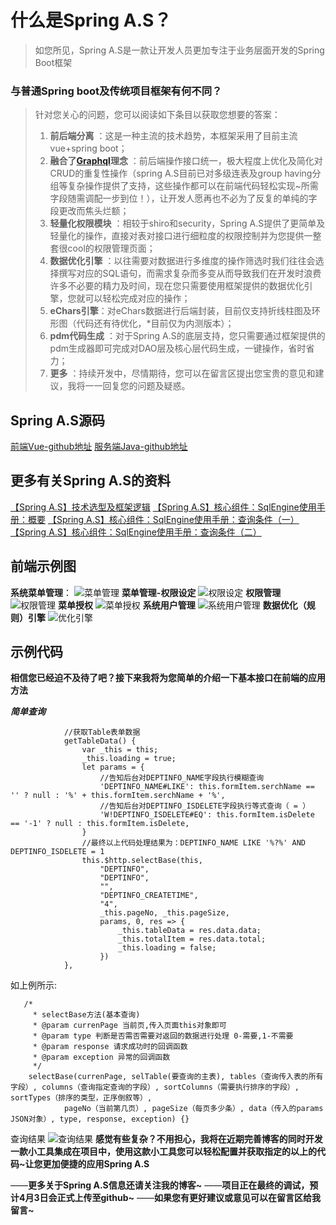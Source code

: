 # 什么是Spring A.S？

> 如您所见，Spring A.S是一款让开发人员更加专注于业务层面开发的Spring Boot框架

### 与普通Spring boot及传统项目框架有何不同？

> 针对您关心的问题，您可以阅读如下条目以获取您想要的答案：
> 1. **前后端分离** ：这是一种主流的技术趋势，本框架采用了目前主流vue+spring boot；
>  2. **融合了[Graphql](http://graphql.cn/)理念** ：前后端操作接口统一，极大程度上优化及简化对CRUD的重复性操作（spring A.S目前已对多级连表及group having分组等复杂操作提供了支持，这些操作都可以在前端代码轻松实现~所需字段随需调配一步到位！），让开发人愿再也不必为了反复的单纯的字段更改而焦头烂额；
>  3. **轻量化权限模块** ：相较于shiro和security，Spring A.S提供了更简单及轻量化的操作，直接对表对接口进行细粒度的权限控制并为您提供一整套很cool的权限管理页面；
 > 4. **数据优化引擎** ：以往需要对数据进行多维度的操作筛选时我们往往会选择撰写对应的SQL语句，而需求复杂而多变从而导致我们在开发时浪费许多不必要的精力及时间，现在您只需要使用框架提供的数据优化引擎，您就可以轻松完成对应的操作；
>  5. **eChars引擎**：对eChars数据进行后端封装，目前仅支持折线柱图及环形图（代码还有待优化，*目前仅为内测版本）；
>  6. **pdm代码生成** ：对于Spring A.S的底层支持，您只需要通过框架提供的pdm生成器即可完成对DAO层及核心层代码生成，一键操作，省时省力；
>  7. **更多** ：持续开发中，尽情期待，您可以在留言区提出您宝贵的意见和建议，我将一一回复您的问题及疑惑。

## Spring A.S源码
[前端Vue-github地址](https://github.com/HaoNanYanToMe/SpringASVue) 
[服务端Java-github地址](https://github.com/HaoNanYanToMe/SpringAS) 

## 更多有关Spring A.S的资料
[【Spring A.S】技术选型及框架逻辑](https://blog.csdn.net/qq_27047215/article/details/88972310)
[【Spring A.S】核心组件：SqlEngine使用手册：概要](https://blog.csdn.net/qq_27047215/article/details/88989251)
[【Spring A.S】核心组件：SqlEngine使用手册：查询条件（一）](https://blog.csdn.net/qq_27047215/article/details/88993116)
[【Spring A.S】核心组件：SqlEngine使用手册：查询条件（二）](https://blog.csdn.net/qq_27047215/article/details/88993435)
## 前端示例图

**系统菜单管理**：
![菜单管理](https://img-blog.csdnimg.cn/2019040210550474.png?x-oss-process=image/watermark,type_ZmFuZ3poZW5naGVpdGk,shadow_10,text_aHR0cHM6Ly9ibG9nLmNzZG4ubmV0L3FxXzI3MDQ3MjE1,size_16,color_FFFFFF,t_70)
**菜单管理-权限设定**
![权限设定](https://img-blog.csdnimg.cn/20190402105623226.png?x-oss-process=image/watermark,type_ZmFuZ3poZW5naGVpdGk,shadow_10,text_aHR0cHM6Ly9ibG9nLmNzZG4ubmV0L3FxXzI3MDQ3MjE1,size_16,color_FFFFFF,t_70)
**权限管理**
![权限管理](https://img-blog.csdnimg.cn/20190402105817445.png?x-oss-process=image/watermark,type_ZmFuZ3poZW5naGVpdGk,shadow_10,text_aHR0cHM6Ly9ibG9nLmNzZG4ubmV0L3FxXzI3MDQ3MjE1,size_16,color_FFFFFF,t_70)
**菜单授权**
![菜单授权](https://img-blog.csdnimg.cn/20190402105945133.png?x-oss-process=image/watermark,type_ZmFuZ3poZW5naGVpdGk,shadow_10,text_aHR0cHM6Ly9ibG9nLmNzZG4ubmV0L3FxXzI3MDQ3MjE1,size_16,color_FFFFFF,t_70)
**系统用户管理**
![系统用户管理](https://img-blog.csdnimg.cn/20190402110143633.png?x-oss-process=image/watermark,type_ZmFuZ3poZW5naGVpdGk,shadow_10,text_aHR0cHM6Ly9ibG9nLmNzZG4ubmV0L3FxXzI3MDQ3MjE1,size_16,color_FFFFFF,t_70)
**数据优化（规则）引擎**
![优化引擎](https://img-blog.csdnimg.cn/20190402110313909.png?x-oss-process=image/watermark,type_ZmFuZ3poZW5naGVpdGk,shadow_10,text_aHR0cHM6Ly9ibG9nLmNzZG4ubmV0L3FxXzI3MDQ3MjE1,size_16,color_FFFFFF,t_70)
## 示例代码
**相信您已经迫不及待了吧？接下来我将为您简单的介绍一下基本接口在前端的应用方法**

***简单查询***

```
			//获取Table表单数据
			getTableData() {
				var _this = this;
				_this.loading = true;
				let params = {
				    //告知后台对DEPTINFO_NAME字段执行模糊查询
					'DEPTINFO_NAME#LIKE': this.formItem.serchName == '' ? null : '%' + this.formItem.serchName + '%',
					//告知后台对DEPTINFO_ISDELETE字段执行等式查询（ = ）
					'W!DEPTINFO_ISDELETE#EQ': this.formItem.isDelete == '-1' ? null : this.formItem.isDelete,
				}
				//最终以上代码处理结果为：DEPTINFO_NAME LIKE '%?%' AND DEPTINFO_ISDELETE = 1
				this.$http.selectBase(this,
					"DEPTINFO",
					"DEPTINFO",
					"",
					"DEPTINFO_CREATETIME",
					"4",
					_this.pageNo, _this.pageSize,
					params, 0, res => {
						_this.tableData = res.data.data;
						_this.totalItem = res.data.total;
						_this.loading = false;
					})
			},
```
如上例所示:

```
   /*
     * selectBase方法(基本查询)
     * @param currenPage 当前页,传入页面this对象即可
     * @param type 判断是否需否需要对返回的数据进行处理 0-需要,1-不需要
     * @param response 请求成功时的回调函数
     * @param exception 异常的回调函数
     */
    selectBase(currenPage, selTable(要查询的主表), tables（查询传入表的所有字段）, columns（查询指定查询的字段）, sortColumns（需要执行排序的字段）, sortTypes（排序的类型，正序倒叙等）,
    		pageNo（当前第几页）, pageSize（每页多少条）, data（传入的params JSON对象）, type, response, exception) {}
```
查询结果
![查询结果](https://img-blog.csdnimg.cn/20190402113946630.png?x-oss-process=image/watermark,type_ZmFuZ3poZW5naGVpdGk,shadow_10,text_aHR0cHM6Ly9ibG9nLmNzZG4ubmV0L3FxXzI3MDQ3MjE1,size_16,color_FFFFFF,t_70)
**感觉有些复杂？不用担心，我将在近期完善博客的同时开发一款小工具集成在项目中，使用这款小工具您可以轻松配置并获取指定的以上的代码~让您更加便捷的应用Spring A.S**

——**更多关于Spring A.S信息还请关注我的博客~**
——**项目正在最终的调试，预计4月3日会正式上传至github~**
——**如果您有更好建议或意见可以在留言区给我留言~**

